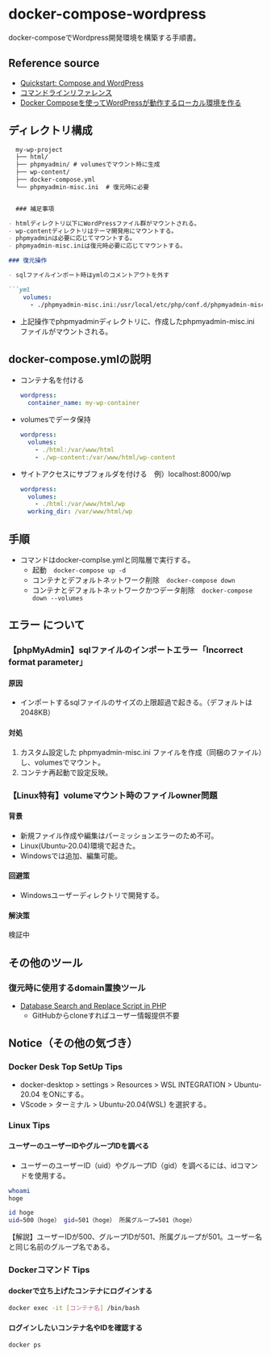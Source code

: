 # docker-compose-wordpress

docker-composeでWordpress開発環境を構築する手順書。

## Reference source

- [Quickstart: Compose and WordPress](https://docs.docker.com/compose/wordpress/)
- [コマンドラインリファレンス](https://docs.docker.jp/compose/reference/toc.html)
- [Docker Composeを使ってWordPressが動作するローカル環境を作る](https://codeaid.jp/blog/docker-wp/)

## ディレクトリ構成

```markdown
  my-wp-project
  ├── html/
  ├── phpmyadmin/ # volumesでマウント時に生成
  ├── wp-content/
  ├── docker-compose.yml
  └── phpmyadmin-misc.ini  # 復元時に必要


  ### 補足事項

- htmlディレクトリ以下にWordPressファイル群がマウントされる。
- wp-contentディレクトリはテーマ開発用にマウントする。
- phpmyadminは必要に応じてマウントする。
- phpmyadmin-misc.iniは復元時必要に応じてマウントする。

### 復元操作

- sqlファイルインポート時はymlのコメントアウトを外す

```yml
    volumes:
      - ./phpmyadmin-misc.ini:/usr/local/etc/php/conf.d/phpmyadmin-misc.ini
```

- 上記操作でphpmyadminディレクトリに、作成したphpmyadmin-misc.ini ファイルがマウントされる。

## docker-compose.ymlの説明

- コンテナ名を付ける

  ```yml
  wordpress:
    container_name: my-wp-container
  ```

- volumesでデータ保持

  ```yml
  wordpress:
    volumes:
      - ./html:/var/www/html
      - ./wp-content:/var/www/html/wp-content
  ```

- サイトアクセスにサブフォルダを付ける　例）localhost:8000/wp

  ```yml
  wordpress:
    volumes:
      - ./html:/var/www/html/wp
    working_dir: /var/www/html/wp
  ```

## 手順

- コマンドはdocker-complse.ymlと同階層で実行する。
  - 起動　```docker-compose up -d```
  - コンテナとデフォルトネットワーク削除　```docker-compose down```
  - コンテナとデフォルトネットワークかつデータ削除　```docker-compose down --volumes```

## エラー について

### 【phpMyAdmin】sqlファイルのインポートエラー「Incorrect format parameter」

#### 原因

- インポートするsqlファイルのサイズの上限超過で起きる。（デフォルトは2048KB）

#### 対処

1. カスタム設定した phpmyadmin-misc.ini ファイルを作成（同梱のファイル）し、volumesでマウント。
2. コンテナ再起動で設定反映。

### 【Linux特有】volumeマウント時のファイルowner問題

#### 背景

- 新規ファイル作成や編集はパーミッションエラーのため不可。
- Linux(Ubuntu-20.04)環境で起きた。
- Windowsでは追加、編集可能。

#### 回避策

- Windowsユーザーディレクトリで開発する。

#### 解決策

検証中

## その他のツール

### 復元時に使用するdomain置換ツール

- [Database Search and Replace Script in PHP](https://github.com/interconnectit/Search-Replace-DB)
  - GitHubからcloneすればユーザー情報提供不要

## Notice（その他の気づき）

### Docker Desk Top SetUp Tips

- docker-desktop > settings > Resources > WSL INTEGRATION > Ubuntu-20.04 をONにする。
- VScode > ターミナル > Ubuntu-20.04(WSL) を選択する。

### Linux Tips

#### ユーザーのユーザーIDやグループIDを調べる

- ユーザーのユーザーID（uid）やグループID（gid）を調べるには、idコマンドを使用する。

```bash
whoami
hoge

id hoge
uid=500（hoge） gid=501（hoge） 所属グループ=501（hoge）
```

【解説】ユーザーIDが500、グループIDが501、所属グループが501。ユーザー名と同じ名前のグループ名である。

### Dockerコマンド Tips

#### dockerで立ち上げたコンテナにログインする

```bash
docker exec -it [コンテナ名] /bin/bash
```

#### ログインしたいコンテナ名やIDを確認する

```bash
docker ps
```
